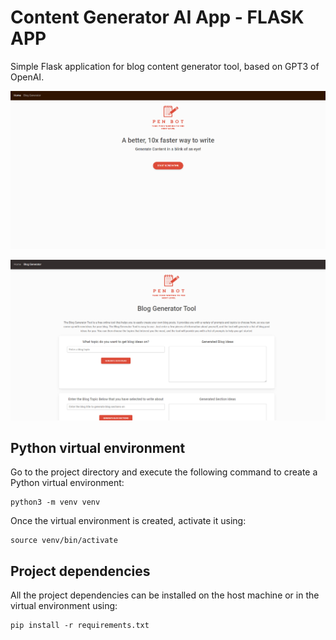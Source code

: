 # Content Generator AI App - FLASK APP

Simple Flask application for blog content generator tool, based on GPT3 of OpenAI. 

![AI App](https://github.com/ivshin365/blog_content_generator_AI_Flask_APP/blob/master/static/Screenshot_1.png)

![AI App](https://github.com/ivshin365/blog_content_generator_AI_Flask_APP/blob/master/static/screen1.png)


## Python virtual environment
Go to the project directory and execute the following command to create a Python virtual environment:

```
python3 -m venv venv
```
Once the virtual environment is created, activate it using:
```
source venv/bin/activate
```

## Project dependencies
All the project dependencies can be installed on the host machine or in the virtual environment using:
```
pip install -r requirements.txt
```
